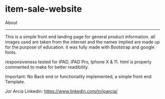 # item-sale-website

About

---

This is a simple front end landing page for general product information.
all images used are taken from the internet and the names implied are made up for the purpose of education.
it was fully made with Bootstrap and google fonts.

responsiveness tested for iPAD, iPAD Pro, Iphone X & 11.
html is properly commented to make for better readibility.

Important: No Back end or functionality implemented, a simple front end Template.

Jor Arcia
Linkedin:
https://www.linkedin.com/in/joarcia/
